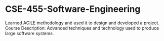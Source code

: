 # CSE-455-Software-Engineering
Learned AGILE methodology and used it to design and developed a project.  Course Description: Advanced techniques and technology used to produce large software systems. 
